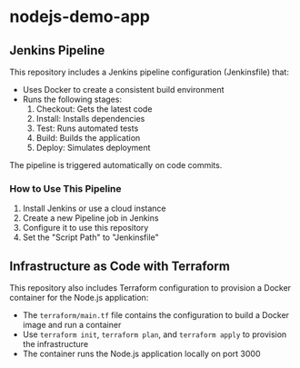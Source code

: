 # nodejs-demo-app

## Jenkins Pipeline

This repository includes a Jenkins pipeline configuration (Jenkinsfile) that:

- Uses Docker to create a consistent build environment
- Runs the following stages:
  1. Checkout: Gets the latest code
  2. Install: Installs dependencies
  3. Test: Runs automated tests
  4. Build: Builds the application
  5. Deploy: Simulates deployment

The pipeline is triggered automatically on code commits.

### How to Use This Pipeline

1. Install Jenkins or use a cloud instance
2. Create a new Pipeline job in Jenkins
3. Configure it to use this repository
4. Set the "Script Path" to "Jenkinsfile"

## Infrastructure as Code with Terraform

This repository also includes Terraform configuration to provision a Docker container for the Node.js application:

- The `terraform/main.tf` file contains the configuration to build a Docker image and run a container
- Use `terraform init`, `terraform plan`, and `terraform apply` to provision the infrastructure
- The container runs the Node.js application locally on port 3000